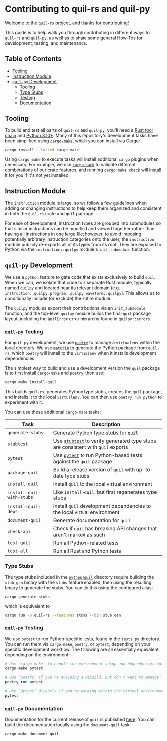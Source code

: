 # Contributing to quil-rs and quil-py

Welcome to the `quil-rs` project, and thanks for contributing!

This guide is to help walk you through contributing in different ways to `quil-rs` and `quil-py`,
as well as to share some general How-Tos for development, testing, and maintenance.

## Table of Contents

- [Tooling](#tooling)
- [Instruction Module](#instruction-module)
- [`quil-py` Development](#quil-py-development)
    - [Tooling](#quil-py-tooling)
    - [Type Stubs](#type-stubs)
    - [Testing](#quil-py-testing)
    - [Documentation](#quil-py-documentation)

## Tooling

To build and test all parts of `quil-rs` and `quil-py`,
you'll need a [Rust tool chain][rust-tooling] and [Python 3.10+][python-tooling].
Many of this repository's development tasks have been simplified using [`cargo-make`][],
which you can install via Cargo:

```sh
cargo install --locked cargo-make
```

Using `cargo make` to execute tasks will install additional `cargo` plugins when necessary.
For example, we use [`cargo-hack`][] to validate different combinations of our crate features,
and running `cargo make check` will install it for you if it's not yet installed.

## Instruction Module

The `instruction` module is large,
so we follow a few guidelines when adding or changing instructions to help keep
them organized and consistent in both the `quil-rs` crate and `quil` package.

For ease of development,
instruction types are grouped into submodules
so that similar instructions can be modified and viewed together
rather than having all instructions in one large file;
however, to avoid imposing potentially arbitrary
instruction categories onto the user,
the `instruction` module publicly re-exports all of its types from its root.
They are exposed to Python via the `instruction::quilpy` module's `init_submodule` function.

## `quil-py` Development 

We use a `python` feature to gate code that exists exclusively to build `quil`.
When we can, we isolate that code to a separate Rust module,
typically named `quilpy` and located near its relevant domain
(e.g. `instruction::quilpy`, `program::quilpy`, `waveform::quilpy`).
This allows us to conditionally include (or exclude) the entire module.

The `quilpy` modules export their contributions via an `init_submodule` function,
and the top-level `quilpy` module builds the final `quil` package layout,
including the `QuilError` error hierarchy found in `quilpy::errors`.

### `quil-py` Tooling 

For `quil-py` development,
we use [`poetry`][] to manage a `virtualenv` within the local directory.
We use [`maturin`][] to generate the Python package from `quil-rs`,
which `poetry` will install to the `virtualenv` when it installs development dependencies.

The simplest way to build and use a development version the `quil` package
is to first install `cargo-make` and `poetry`, then use:

```sh
cargo make install-quil
```

This builds `quil-rs`, generates Python type stubs,
creates the `quil` package, and installs it to the local `virtualenv`.
You can then use `poetry run python` to experiment with it.

You can use these additional `cargo-make` tasks:

| Task                      | Description                                                                        |
| ------------------------- | -----------                                                                        |
| `generate-stubs`          | Generate Python type stubs for `quil`                                              |
| `stubtest`                | Use [`stubtest`] to verify generated type stubs are consistent with `quil` exports |
| `pytest`                  | Use [`pytest`] to run Python-based tests against the `quil` package                |
| `package-quil`            | Build a release version of `quil` with up-to-date type stubs                       |
| `install-quil`            | Install `quil` to the local virtual environment                                    |
| `install-quil-with-stubs` | Like `install-quil`, but first regenerates type stubs                              |
| `install-quil-deps`       | Install `quil` development dependencies to the local virtual environment           |
| `document-quil`           | Generate documentation for `quil`                                                  |
| `check-api`               | Check if `quil` has breaking API changes that aren't marked as such                |
| `test-quil`               | Run all Python-related tests                                                       |
| `test-all`                | Run all Rust and Python tests                                                      |

### Type Stubs

The type stubs included in the [`python/quil`][quil-py-stubs] directory
require building the `stub_gen` binary with the `stubs` feature enabled,
then using the resulting binary to generate the stubs.
You can do this using the configured alias:

```sh
cargo generate-stubs
```

which is equivalent to

```sh
cargo run -p quil-rs --features stubs --bin stub_gen
```

### `quil-py` Testing

We use `pytest` to run Python-specific tests, found in the `tests_py` directory.
You can run them via `cargo-make`, `poetry`, or `pytest`,
depending on your specific development workflow.
The following are all essentially equivalent, depending on the environment:

```sh
# Use `cargo-make` to handle the environment setup and dependencies for you.
cargo make pytest

# Use `poetry` if you're avoiding a rebuild, but don't want to manage the environment.
poetry run pytest

# Use `pytest` directly if you're working within the virtual environment.
pytest
```

### `quil-py` Documentation

Documentation for the current release of `quil` is published [here][quil-py-docs].
You can build the documentation locally using the `document-quil` task:

```sh
cargo make document-quil
```

[`cargo-hack`]: https://github.com/taiki-e/cargo-hack
[`cargo-make`]: https://github.com/sagiegurari/cargo-make?tab=readme-ov-file#installation
[`maturin`]: https://www.maturin.rs
[`poetry`]: https://python-poetry.org/docs/#installation
[`pytest`]: https://docs.pytest.org/en/
[`stubtest`]: https://mypy.readthedocs.io/en/stable/stubtest.html
[quil-py-docs]: https://rigetti.github.io/quil-rs/quil.html
[quil-py-stubs]: https://github.com/rigetti/quil-rs/tree/main/quil-rs/python/quil
[rust-tooling]: https://www.rust-lang.org/tools/install
[python-tooling]: https://www.python.org/downloads/


